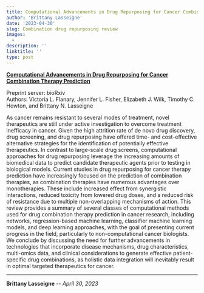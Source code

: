 ```yaml
---
title: Computational Advancements in Drug Repurposing for Cancer Combination Therapy Prediction Review Preprint
author: 'Brittany Lasseigne'
date: '2023-04-30'
slug: Combination drug repurposing review
images: 
  -
description: ''
linktitle: ''
type: post
---
```


__<a href="https://www.preprints.org/manuscript/202305.1637/v1" target="_blank">Computational Advancements in Drug Repurposing for Cancer Combination Therapy Prediction</a>__

Preprint server: bioRxiv<br>
Authors: Victoria L. Flanary, Jennifer L. Fisher, Elizabeth J. Wilk, Timothy C. Howton, and Brittany N. Lasseigne

As cancer remains resistant to several modes of treatment, novel therapeutics are still under active investigation to overcome treatment inefficacy in cancer. Given the high attrition rate of de novo drug discovery, drug screening, and drug repurposing have offered time- and cost-effective alternative strategies for the identification of potentially effective therapeutics. In contrast to large-scale drug screens, computational approaches for drug repurposing leverage the increasing amounts of biomedical data to predict candidate therapeutic agents prior to testing in biological models. Current studies in drug repurposing for cancer therapy prediction have increasingly focused on the prediction of combination therapies, as combination therapies have numerous advantages over monotherapies. These include increased effect from synergistic interactions, reduced toxicity from lowered drug doses, and a reduced risk of resistance due to multiple non-overlapping mechanisms of action. This review provides a summary of several classes of computational methods used for drug combination therapy prediction in cancer research, including networks, regression-based machine learning, classifier machine learning models, and deep learning approaches, with the goal of presenting current progress in the field, particularly to non-computational cancer biologists. We conclude by discussing the need for further advancements in technologies that incorporate disease mechanisms, drug characteristics, multi-omics data, and clinical considerations to generate effective patient-specific drug combinations, as holistic data integration will inevitably result in optimal targeted therapeutics for cancer.


---
**Brittany Lasseigne** -- _April 30, 2023_<br>